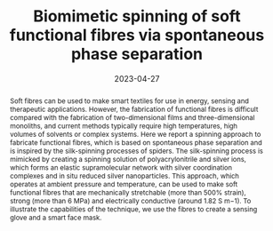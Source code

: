 ---
title: "Biomimetic spinning of soft functional fibres via spontaneous phase separation"
authors:
- Songlin Zhang
- Yihao Zhou
- Alberto Libanori
- Yibing Deng
- Mingyang Liu
- Mengjuan Zhou
- Hao Qu
- Xun Zhao
- Peng Zheng
- You-Liang Zhu
- Jun Chen
- Swee Ching Tan
date: "2023-04-27"
doi: "10.1038/s41928-023-00960-w"
publication_types: ["期刊文章"]
publication: "Nature Electronics"
publication_short: "Nat Electron"
abstract: "
<!--more-->
Soft fibres can be used to make smart textiles for use in  energy, sensing and therapeutic applications. However, the fabrication  of functional fibres is difficult compared with the fabrication of  two-dimensional films and three-dimensional monoliths, and current  methods typically require high temperatures, high volumes of solvents or  complex systems. Here we report a spinning approach to fabricate  functional fibres, which is based on spontaneous phase separation and is  inspired by the silk-spinning processes of spiders. The silk-spinning  process is mimicked by creating a spinning solution of polyacrylonitrile  and silver ions, which forms an elastic supramolecular network with  silver coordination complexes and in situ reduced silver nanoparticles.  This approach, which operates at ambient pressure and temperature, can  be used to make soft functional fibres that are mechanically stretchable  (more than 500% strain), strong (more than 6 MPa) and electrically  conductive (around 1.82 S m−1). To illustrate the capabilities of the  technique, we use the fibres to create a sensing glove and a smart face  mask."
url_pdf: "https://www.nature.com/articles/s41928-023-00960-w"
---